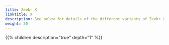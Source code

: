 ```yaml
---
title: Zeekr X
linktitle: X
description: See below for details of the different variants of Zeekr X
weight: 30
---
```

{{% children description="true" depth="1" %}}
